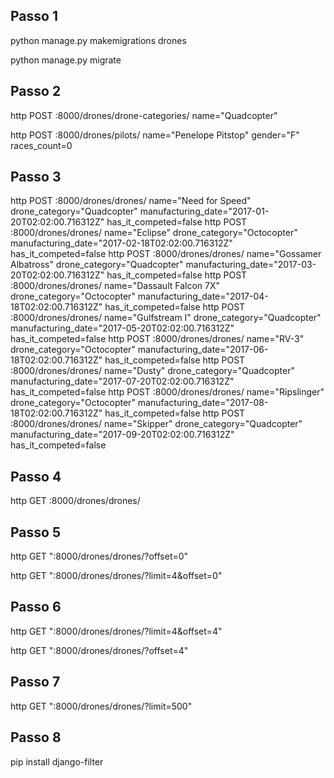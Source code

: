 ## Passo 1
python manage.py makemigrations drones

python manage.py migrate

## Passo 2
http POST :8000/drones/drone-categories/ name="Quadcopter"

http POST :8000/drones/pilots/ name="Penelope Pitstop" gender="F" races_count=0

## Passo 3
http POST :8000/drones/drones/ name="Need for Speed" drone_category="Quadcopter" manufacturing_date="2017-01-20T02:02:00.716312Z" has_it_competed=false
http POST :8000/drones/drones/ name="Eclipse" drone_category="Octocopter" manufacturing_date="2017-02-18T02:02:00.716312Z" has_it_competed=false
http POST :8000/drones/drones/ name="Gossamer Albatross" drone_category="Quadcopter" manufacturing_date="2017-03-20T02:02:00.716312Z" has_it_competed=false 
http POST :8000/drones/drones/ name="Dassault Falcon 7X" drone_category="Octocopter" manufacturing_date="2017-04-18T02:02:00.716312Z" has_it_competed=false
http POST :8000/drones/drones/ name="Gulfstream I" drone_category="Quadcopter" manufacturing_date="2017-05-20T02:02:00.716312Z" has_it_competed=false
http POST :8000/drones/drones/ name="RV-3" drone_category="Octocopter" manufacturing_date="2017-06-18T02:02:00.716312Z" has_it_competed=false
http POST :8000/drones/drones/ name="Dusty" drone_category="Quadcopter" manufacturing_date="2017-07-20T02:02:00.716312Z" has_it_competed=false
http POST :8000/drones/drones/ name="Ripslinger" drone_category="Octocopter" manufacturing_date="2017-08-18T02:02:00.716312Z" has_it_competed=false
http POST :8000/drones/drones/ name="Skipper" drone_category="Quadcopter" manufacturing_date="2017-09-20T02:02:00.716312Z" has_it_competed=false

## Passo 4
http GET :8000/drones/drones/

## Passo 5
http GET ":8000/drones/drones/?offset=0"

http GET ":8000/drones/drones/?limit=4&offset=0"

## Passo 6
http GET ":8000/drones/drones/?limit=4&offset=4"

http GET ":8000/drones/drones/?offset=4"

## Passo 7
http GET ":8000/drones/drones/?limit=500"

## Passo 8
pip install django-filter